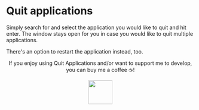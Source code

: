# Quit applications
Simply search for and select the application you would like to quit and hit enter.
The window stays open for you in case you would like to quit multiple applications.

There's an option to restart the application instead, too.

<p align="center">If you enjoy using Quit Applications and/or want to support me to develop, you can buy me a coffee ☕!</p>

<p align="center">
  <a title="Buy Me A Coffee" href="https://www.buymeacoffee.com/mackopes">
    <img height="64" style="height: 64px" src="https://cdn.buymeacoffee.com/buttons/v2/default-yellow.png">
  </a>
</p>